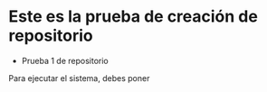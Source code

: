 <h1>Este es la prueba de creación de repositorio</h1>

- Prueba 1 de repositorio
  
Para ejecutar el sistema, debes poner

`````npm install react´´´´´ 111
